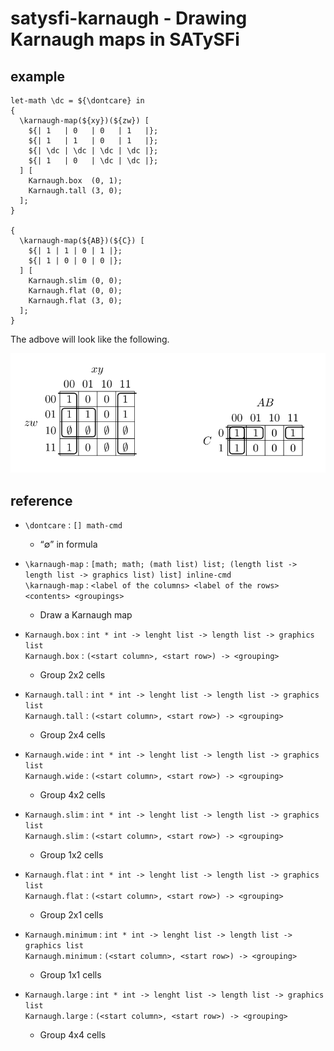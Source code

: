 # satysfi-karnaugh - Drawing Karnaugh maps in SATySFi
## example

```satysfi
let-math \dc = ${\dontcare} in
{
  \karnaugh-map(${xy})(${zw}) [
    ${| 1   | 0   | 0   | 1   |};
    ${| 1   | 1   | 0   | 1   |};
    ${| \dc | \dc | \dc | \dc |};
    ${| 1   | 0   | \dc | \dc |};
  ] [
    Karnaugh.box  (0, 1);
    Karnaugh.tall (3, 0);
  ];
}

{
  \karnaugh-map(${AB})(${C}) [
    ${| 1 | 1 | 0 | 1 |};
    ${| 1 | 0 | 0 | 0 |};
  ] [
    Karnaugh.slim (0, 0);
    Karnaugh.flat (0, 0);
    Karnaugh.flat (3, 0);
  ];
}
```

The adbove will look like the following.

![output](/docs/example.png)

## reference
* `\dontcare` : `[] math-cmd`

    * “∅” in formula

* `\karnaugh-map` : `[math; math; (math list) list; (length list -> length list -> graphics list) list] inline-cmd`   
`\karnaugh-map` : `<label of the columns> <label of the rows> <contents> <groupings>`
    * Draw a Karnaugh map

* `Karnaugh.box` : `int * int -> lenght list -> length list -> graphics list`   
`Karnaugh.box` : `(<start column>, <start row>) -> <grouping>`
    * Group 2x2 cells

* `Karnaugh.tall` : `int * int -> lenght list -> length list -> graphics list`   
`Karnaugh.tall` : `(<start column>, <start row>) -> <grouping>`
    * Group 2x4 cells

* `Karnaugh.wide` : `int * int -> lenght list -> length list -> graphics list`   
`Karnaugh.wide` : `(<start column>, <start row>) -> <grouping>`
    * Group 4x2 cells

* `Karnaugh.slim` : `int * int -> lenght list -> length list -> graphics list`   
`Karnaugh.slim` : `(<start column>, <start row>) -> <grouping>`
    * Group 1x2 cells

* `Karnaugh.flat` : `int * int -> lenght list -> length list -> graphics list`   
`Karnaugh.flat` : `(<start column>, <start row>) -> <grouping>`
    * Group 2x1 cells

* `Karnaugh.minimum` : `int * int -> lenght list -> length list -> graphics list`   
`Karnaugh.minimum` : `(<start column>, <start row>) -> <grouping>`
    * Group 1x1 cells

* `Karnaugh.large` : `int * int -> lenght list -> length list -> graphics list`   
`Karnaugh.large` : `(<start column>, <start row>) -> <grouping>`
    * Group 4x4 cells
